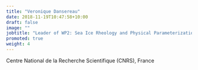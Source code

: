 ```yaml
---
title: "Veronique Dansereau"
date: 2018-11-19T10:47:58+10:00
draft: false
image: ""
jobtitle: "Leader of WP2: Sea Ice Rheology and Physical Parameterizations"
promoted: true
weight: 4
---
```


Centre National de la Recherche Scientifique (CNRS), France
